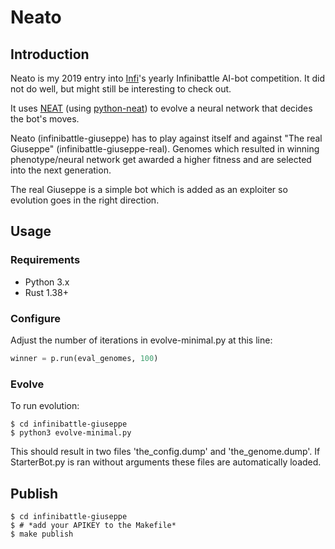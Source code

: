 # Neato

## Introduction

Neato is my 2019 entry into [Infi](https://www.infi.nl)'s yearly Infinibattle AI-bot competition. It did not do well, but might still be interesting to check out.

It uses [NEAT](http://www.cs.ucf.edu/~kstanley/neat.html) (using [python-neat](https://neat-python.readthedocs.io/)) to evolve a neural network that decides the bot's moves.

Neato (infinibattle-giuseppe) has to play against itself and against "The real Giuseppe" (infinibattle-giuseppe-real). Genomes which resulted in winning phenotype/neural network get awarded a higher fitness and are selected into the next generation.

The real Giuseppe is a simple bot which is added as an exploiter so evolution goes in the right direction.

## Usage

### Requirements
- Python 3.x
- Rust 1.38+

### Configure

Adjust the number of iterations in evolve-minimal.py at this line:
```python
winner = p.run(eval_genomes, 100)
```

### Evolve

To run evolution:

```
$ cd infinibattle-giuseppe
$ python3 evolve-minimal.py 
```
	
This should result in two files 'the_config.dump' and 'the_genome.dump'. If StarterBot.py is ran without arguments these files are automatically loaded.

## Publish

```
$ cd infinibattle-giuseppe
$ # *add your APIKEY to the Makefile*
$ make publish
```
